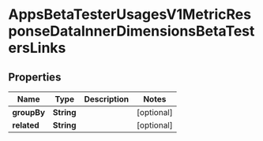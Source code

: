 

# AppsBetaTesterUsagesV1MetricResponseDataInnerDimensionsBetaTestersLinks


## Properties

| Name | Type | Description | Notes |
|------------ | ------------- | ------------- | -------------|
|**groupBy** | **String** |  |  [optional] |
|**related** | **String** |  |  [optional] |



